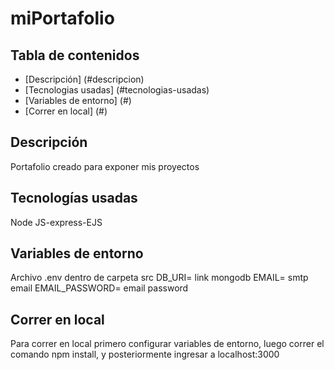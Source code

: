 # miPortafolio

## Tabla de contenidos

- [Descripción] (#descripcion)
- [Tecnologias usadas] (#tecnologias-usadas)
- [Variables de entorno] (#)
- [Correr en local] (#)

## Descripción
  Portafolio creado para exponer mis proyectos
  
## Tecnologías usadas
  Node JS-express-EJS
  
 ## Variables de entorno
  Archivo .env dentro de carpeta src
  DB_URI= link mongodb
  EMAIL= smtp email
  EMAIL_PASSWORD= email password
  
 ## Correr en local
  Para correr en local primero configurar variables de entorno, luego correr el comando npm install, y posteriormente ingresar a localhost:3000
